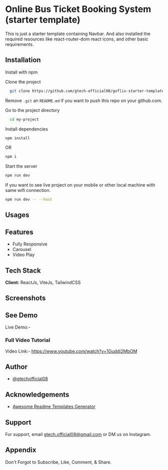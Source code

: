 
# Online Bus Ticket Booking System (starter template)

This is just a starter template containing Navbar. And also installed the required resources like react-router-dom react icons, and other basic requirements.



## Installation

Install with npm

Clone the project

```bash
  git clone https://github.com/gtech-official08/goflix-starter-template.git
```

Remove `.git` an `README.md` if you want to push this repo on your github.com.

Go to the project directory

``` bash
  cd my-project
```

Install dependencies

``` bash
npm install
```
OR 

```bash
npm i
```

Start the server

``` bash
npm run dev
```

If you want to see live project on your mobile or other local machine with same wifi connection.

```bash
npm run dev -- --host
```


## Usages



## Features

- Fully Responsive
- Carousel
- Video Play


## Tech Stack

**Client:** ReactJs, ViteJs, TailwindCSS


## Screenshots





## See Demo

Live Demo:- 


### Full Video Tutorial
Video Link:- https://www.youtube.com/watch?v=1Guddi2MbOM 


## Author

- [@gtechofficial08](https://github.com/gtech-official08)


## Acknowledgements

 - [Awesome Readme Templates Generator](https://readme.so/)


## Support

For support, email gtech.official08@gmail.com or DM us on Instagram.


## Appendix

Don't Forgot to Subscribe, Like, Comment, & Share.




